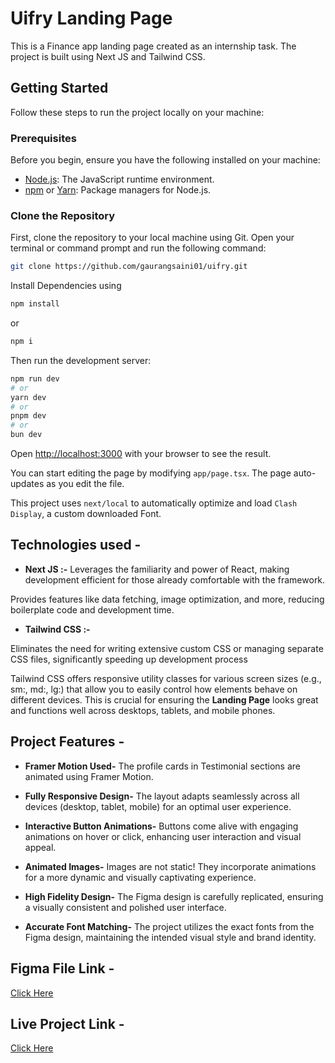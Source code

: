 
# Uifry Landing Page

This is a Finance app landing page created as an internship task. The project is built using Next JS and Tailwind CSS.

## Getting Started

Follow these steps to run the project locally on your machine:

### Prerequisites

Before you begin, ensure you have the following installed on your machine:

- [Node.js](https://nodejs.org/en/): The JavaScript runtime environment.
- [npm](https://www.npmjs.com/) or [Yarn](https://yarnpkg.com/): Package managers for Node.js.

### Clone the Repository

First, clone the repository to your local machine using Git. Open your terminal or command prompt and run the following command:

```bash
git clone https://github.com/gaurangsaini01/uifry.git
```

Install Dependencies using
```bash
npm install 
```
or
```bash
npm i
```

Then run the development server:

```bash
npm run dev
# or
yarn dev
# or
pnpm dev
# or
bun dev
```

Open [http://localhost:3000](http://localhost:3000) with your browser to see the result.

You can start editing the page by modifying `app/page.tsx`. The page auto-updates as you edit the file.

This project uses `next/local` to automatically optimize and load `Clash Display`, a custom downloaded Font.

## Technologies used -

* **Next JS :-**
Leverages the familiarity and power of React, making development efficient for those already comfortable with the framework.

Provides features like data fetching, image optimization, and more, reducing boilerplate code and development time.

* **Tailwind CSS :-**

Eliminates the need for writing extensive custom CSS or managing separate CSS files, significantly speeding up development process

Tailwind CSS offers responsive utility classes for various screen sizes (e.g., sm:, md:, lg:) that allow you to easily control how elements behave on different devices. This is crucial for ensuring the **Landing Page** looks great and functions well across desktops, tablets, and mobile phones.

## Project Features -

* **Framer Motion Used-** The profile cards in Testimonial sections are animated using Framer Motion.

* **Fully Responsive Design-** The layout adapts seamlessly across all devices (desktop, tablet, mobile) for an optimal user experience.
* **Interactive Button Animations-** Buttons come alive with engaging animations on hover or click, enhancing user interaction and visual appeal.
* **Animated Images-** Images are not static! They incorporate animations for a more dynamic and visually captivating experience.
* **High Fidelity Design-** The Figma design is carefully replicated, ensuring a visually consistent and polished user interface.
* **Accurate Font Matching-** The project utilizes the exact fonts from the Figma design, maintaining the intended visual style and brand identity.

## Figma File Link -

[Click Here](#https://www.figma.com/design/vBnSxBEHcAYXNAuQ6qWIoh/App-Landing-Page-Finance-Bank-Money-(Community)?node-id=101-79&t=QNxIdfsk49GLLWTC-0)

## Live Project Link -

[Click Here](#)



